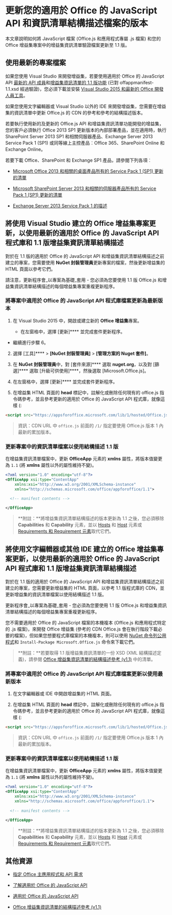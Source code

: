 
# <a name="update-the-version-of-your-javascript-api-for-office-and-manifest-schema-files"></a>更新您的適用於 Office 的 JavaScript API 和資訊清單結構描述檔案的版本



本文章說明如何將 JavaScript 檔案 (Office.js 和應用程式專屬 .js 檔案) 和您的 Office 增益集專案中的增益集資訊清單驗證檔案更新至 1.1 版。

## <a name="using-the-most-up-to-date-project-files"></a>使用最新的專案檔案

如果您使用 Visual Studio 來開發增益集，若要使用適用於 Office 的 JavaScript API [最新的 API 成員](../../reference/what's-changed-in-the-javascript-api-for-office.md)和[增益集資訊清單的 1.1 版功能](../../docs/overview/add-in-manifests.md) (已對 offappmanifest-1.1.xsd 經過驗證)，您必須下載並安裝 [Visual Studio 2015 和最新的 Office 開發人員工具](https://www.visualstudio.com/features/office-tools-vs)。

如果您使用文字編輯器或 Visual Studio 以外的 IDE 來開發增益集，您需要在增益集的資訊清單中更新 Office.js 的 CDN 的參考和參考的結構描述版本。

若要執行使用新的及更新的 Office.js API 和增益集資訊清單功能開發的增益集，您的客戶必須執行 Office 2013 SP1 更新版本的內部部署產品，並在適用時，執行 SharePoint Server 2013 SP1 和相關伺服器產品、Exchange Server 2013 Service Pack 1 (SP1) 或同等線上主控產品︰Office 365、SharePoint Online 和 Exchange Online。

若要下載 Office、SharePoint 和 Exchange SP1 產品，請參閱下列各項︰


- [Microsoft Office 2013 和相關的桌面產品所有的 Service Pack 1 (SP1) 更新的清單](http://support.microsoft.com/kb/2850036)
    
- [Microsoft SharePoint Server 2013 和相關的伺服器產品所有的 Service Pack 1 (SP1) 更新的清單](http://support.microsoft.com/kb/2850035)
    
- [Exchange Server 2013 Service Pack 1 的描述](http://support.microsoft.com/kb/2926248)
    

## <a name="updating-an-office-add-in-project-created-with-visual-studio-to-use-the-latest-javascript-api-for-office-library-and-version-11-add-in-manifest-schema"></a>將使用 Visual Studio 建立的 Office 增益集專案更新，以使用最新的適用於 Office 的 JavaScript API 程式庫和 1.1 版增益集資訊清單結構描述

對於在 1.1 版的適用於 Office 的 JavaScript API 和增益集資訊清單結構描述之前建立的專案，您需要使用 **NuGet 封裝管理員**更新專案的檔案，然後更新增益集的 HTML 頁面以參考它們。 

請注意，更新程序會_以專案為基礎_套用 - 您必須為您要使用 1.1 版 Office.js 和增益集資訊清單結構描述的每個增益集專案重複更新程序。


### <a name="to-update-the-javascript-api-for-office-library-files-in-your-project-to-the-newest-release"></a>將專案中適用於 Office 的 JavaScript API 程式庫檔案更新為最新版本


1. 在 Visual Studio 2015 中，開啟或建立新的 **Office 增益集**專案。
    
      - 在左窗格中，選擇 [更新]**** 並完成套件更新程序。
    
  - 繼續進行步驟 6。
    
2. 選擇 [工具]**** > **[NuGet 封裝管理員]** > **[管理方案的 Nuget 套件]**。
    
3. 在 **NuGet 封裝管理員**中，對 [套件來源]**** 選取 **nuget.org**，以及對 [篩選]**** 選取 [升級可供使用]****，然後選取 [Microsoft.Office.js]。
    
4. 在左窗格中，選擇 [更新]**** 並完成套件更新程序。
    
5. 在增益集 HTML 頁面的 **head** 標記中，註解化或刪除任何現有的 office.js 指令碼參考，並且參考更新的適用於 Office 的 JavaScript API 程式庫，就像這樣 (:
    
```html
<script src="https://appsforoffice.microsoft.com/lib/1/hosted/Office.js" type="text/javascript"></script>
```

> 資訊：CDN URL 中 `office.js` 前面的 `/1/` 指定要使用 Office.js 版本 1 內最新的累加版本。   


### <a name="to-update-the-manifest-file-in-your-project-to-use-schema-version-11"></a>更新專案中的資訊清單檔案以使用結構描述 1.1 版

在增益集資訊清單檔案中，更新 **OfficeApp** 元素的 **xmlns** 屬性，將版本值變更為 `1.1` (將 **xmlns** 屬性以外的屬性維持不變)。
    
```xml
<?xml version="1.0" encoding="utf-8"?>
<OfficeApp xsi:type="ContentApp" 
    xmlns:xsi="http://www.w3.org/2001/XMLSchema-instance" 
    xmlns="http://schemas.microsoft.com/office/appforoffice/1.1">
  
  <!-- manifest contents -->

</OfficeApp>
```

> **附註：**將增益集資訊清單結構描述的版本更新為 1.1 之後，您必須移除 **Capabilities** 和 **Capability** 元素，並以 [Hosts](../../reference/manifest/hosts.md) 和 [Host](../../reference/manifest/hosts.md) 元素或 [Requirements 和 Requirement 元素](../../docs/overview/specify-office-hosts-and-api-requirements.md)取代它們。

## <a name="updating-an-office-add-in-project-created-with-a-text-editor-or-other-ide-to-use-the-newest-javascript-api-for-office-library-and-version-11-add-in-manifest-schema"></a>將使用文字編輯器或其他 IDE 建立的 Office 增益集專案更新，以使用最新的適用於 Office 的 JavaScript API 程式庫和 1.1 版增益集資訊清單結構描述

對於在 1.1 版的適用於 Office 的 JavaScript API 和增益集資訊清單結構描述之前建立的專案，您需要更新增益集的 HTML 頁面，以參考 1.1 版程式庫的 CDN，並更新增益集的資訊清單檔案以使用結構描述 1.1 版。 

更新程序會_以專案為基礎_套用 - 您必須為您要使用 1.1 版 Office.js 和增益集資訊清單結構描述的每個增益集專案重複更新程序。

您不需要適用於 Office 的 JavaScript 檔案的本機複本 (Office.js 和應用程式特定的 .js 檔案)，來開發 Office 增益集 (參考的 CDN Office.js 會在執行階段下載必要的檔案)，但如果您想要程式庫檔案的本機複本，則可以使用 [NuGet 命令列公用程式](http://docs.nuget.org/consume/installing-nuget)和 `Install-Package Microsoft.Office.js` 命令來下載它們。

 > **附註：**若要取得 1.1 版增益集資訊清單的一份 XSD (XML 結構描述定義)，請參閱 [Office 增益集資訊清單的結構描述參考 (v1.1)](../overview/add-in-manifests.md) 中的清單。


### <a name="to-update-the-javascript-api-for-office-library-files-in-your-project-to-use-the-newest-release"></a>將專案中適用於 Office 的 JavaScript API 程式庫檔案更新以使用最新版本

1. 在文字編輯器或 IDE 中開啟增益集的 HTML 頁面。
    
2. 在增益集 HTML 頁面的 **head** 標記中，註解化或刪除任何現有的 office.js 指令碼參考，並且參考更新的適用於 Office 的 JavaScript API 程式庫，就像這樣 (:
    
```html
<script src="https://appsforoffice.microsoft.com/lib/1/hosted/Office.js" type="text/javascript"></script>
```

> 資訊：CDN URL 中 `office.js` 前面的 `/1/` 指定要使用 Office.js 版本 1 內最新的累加版本。   

### <a name="to-update-the-manifest-file-in-your-project-to-use-schema-version-11"></a>更新專案中的資訊清單檔案以使用結構描述 1.1 版

在增益集資訊清單檔案中，更新 **OfficeApp** 元素的 **xmlns** 屬性，將版本值變更為 `1.1` (將 **xmlns** 屬性以外的屬性維持不變)。
    
```xml
<?xml version="1.0" encoding="utf-8"?>
<OfficeApp xsi:type="ContentApp" 
    xmlns:xsi="http://www.w3.org/2001/XMLSchema-instance" 
    xmlns="http://schemas.microsoft.com/office/appforoffice/1.1">
  
  <!-- manifest contents -->

</OfficeApp>
```

> **附註：**將增益集資訊清單結構描述的版本更新為 1.1 之後，您必須移除 **Capabilities** 和 **Capability** 元素，並以 [Hosts](../../reference/manifest/hosts.md) 和 [Host](../../reference/manifest/hosts.md) 元素或 [Requirements 和 Requirement 元素](../../docs/overview/specify-office-hosts-and-api-requirements.md)取代它們。
    

## <a name="additional-resources"></a>其他資源

- [指定 Office 主應用程式和 API 需求](../../docs/overview/specify-office-hosts-and-api-requirements.md)
    
- [了解適用於 Office 的 JavaScript API](../../docs/develop/understanding-the-javascript-api-for-office.md)
    
- [適用於 Office 的 JavaScript API](../../reference/javascript-api-for-office.md)
    
- [Office 增益集資訊清單的結構描述參考 (v1.1)](../overview/add-in-manifests.md)
    
